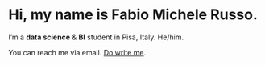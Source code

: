 <!--
Here are some ideas to get you started:

- 🔭 I’m currently working on ...
- 🌱 I’m currently learning ...
- 👯 I’m looking to collaborate on ...
- 🤔 I’m looking for help with ...
- 💬 Ask me about ...
- 📫 How to reach me: ...
- 😄 Pronouns: ...
- ⚡ Fun fact: ...
-->

# Hi, my name is Fabio Michele Russo.

I’m a **data science** & **BI** student in Pisa, Italy. He/him. <!-- [Here’s my website](https://).-->

You can reach me via email. <a href="https://spamty.eu/show/v6/1355/3e4308f8293f42b53404c024/" onclick="mailhidepopup=window.open('https://spamty.eu/show/v6/1355/3e4308f8293f42b53404c024/','mailhidepopup','width=580,height=635'); return false;">Do write me</a>.
